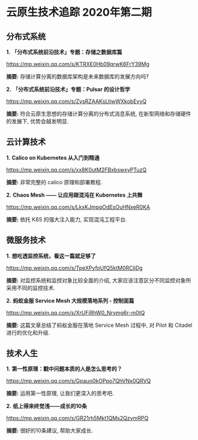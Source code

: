 # 云原生技术追踪 2020年第二期

## 分布式系统

**1.** **「分布式系统前沿技术」专题：存储之数据库篇**

https://mp.weixin.qq.com/s/KTRXE0Hb09qrwK6FrY39Mg

**摘要:** 存储计算分离的数据库架构是未来数据库的发展方向吗?

**2.** **「分布式系统前沿技术」专题：Pulsar 的设计哲学**

https://mp.weixin.qq.com/s/ZvsRZAAKsLtiwWXkobEvyQ

**摘要:** 符合云原生思想的存储计算分离的分布式消息系统, 在新型网络和存储硬件的发展下, 优势会越发明显.

## 云计算技术

**1.** **Calico on Kubernetes 从入门到精通**

https://mp.weixin.qq.com/s/xx8K0utM2FBxbswxyPTuzQ

**摘要:** 非常完整的 calico 原理和部署教程.

**2.** **Chaos Mesh —— 让应用跟混沌在 Kubernetes 上共舞**

https://mp.weixin.qq.com/s/LkxKJmpqOdEsOuHNxeR0KA

**摘要:** 依托 K8S 的强大注入能力, 实现混沌工程平台.

## 微服务技术

**1.** **想吃透监控系统，看这一篇就足够了**

https://mp.weixin.qq.com/s/TpeXPyfoUfQ5ktM0RCljDg

**摘要:** 对监控系统和监控对象比较全面的介绍, 大家应该注意区分不同监控对象所采用不同的监控技术.

**2.** **蚂蚁金服 Service Mesh 大规模落地系列 - 控制面篇**

https://mp.weixin.qq.com/s/XrUFiRhW0_Nrymg6r-m0tQ

**摘要:** 这篇文章总结了蚂蚁金服在落地 Service Mesh 过程中, 对 Pilot 和 Citadel 进行的优化和升级.

## 技术人生

**1.** **第一性原理：戳中问题本质的人是怎么思考的？**

https://mp.weixin.qq.com/s/Gpauo0kOPpo7QhVNx0QRVQ

**摘要:** 运用第一性原理, 让我们更深入的思考吧.

**2.** **纸上得来终觉浅——成长的10条**

https://mp.weixin.qq.com/s/GR21rh5Mkt1QMs2QzvmRPQ

**摘要:** 很好的10条建议, 帮助大家成长.

